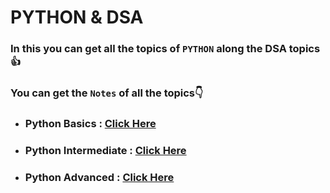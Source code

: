 # PYTHON & DSA
### In this you can get all the topics of ```PYTHON``` along the DSA topics👍


### You can get the `Notes` of all the topics👇
- ### Python Basics : [Click Here](https://github.com/iammanishk/Python-DSA/blob/main/Code/01_Basics/NOTES.md)
- ### Python Intermediate : [Click Here](https://github.com/iammanishk/Python-DSA/blob/main/Code/02_Intermediate/NOTES.md)
- ### Python Advanced : [Click Here](https://github.com/iammanishk/Python-DSA/blob/main/Code/03_Advanced/NOTES.md)